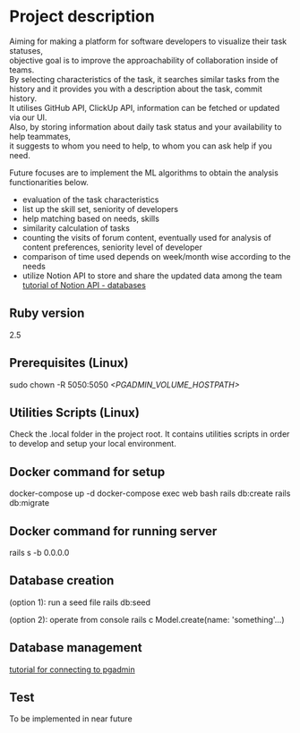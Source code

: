 # Project description

Aiming for making a platform for software developers to visualize their task statuses,<br/>
objective goal is to improve the approachability of collaboration inside of teams.<br/>
By selecting characteristics of the task, it searches similar tasks from the history and it provides you with a description about the task, commit history.<br/>
It utilises GitHub API, ClickUp API, information can be fetched or updated via our UI.<br/>
Also, by storing information about daily task status and your availability to help teammates,<br/>
it suggests to whom you need to help, to whom you can ask help if you need.<br/>

Future focuses are to implement the ML algorithms to obtain the analysis functionarities below.<br/>

* evaluation of the task characteristics
* list up the skill set, seniority of developers
* help matching based on needs, skills
* similarity calculation of tasks
* counting the visits of forum content, eventually used for analysis of content preferences, seniority level of developer
* comparison of time used depends on week/month wise according to the needs
* utilize Notion API to store and share the updated data among the team<br/>
[tutorial of Notion API - databases](https://developers.notion.com/reference/database)

## Ruby version

2.5

## Prerequisites (Linux)

sudo chown -R 5050:5050 *<PGADMIN_VOLUME_HOSTPATH>*


## Utilities Scripts (Linux)

Check the .local folder in the project root. It contains utilities scripts in order to develop and setup your local environment.

## Docker command for setup

docker-compose up -d
docker-compose exec web bash
rails db:create
rails db:migrate

## Docker command for running server

rails s -b 0.0.0.0

## Database creation

(option 1): run a seed file
rails db:seed

(option 2): operate from console
rails c
Model.create(name: 'something'...)

## Database management

[tutorial for connecting to pgadmin](https://www.youtube.com/watch?v=2BjrT14Heug)

## Test

To be implemented in near future

